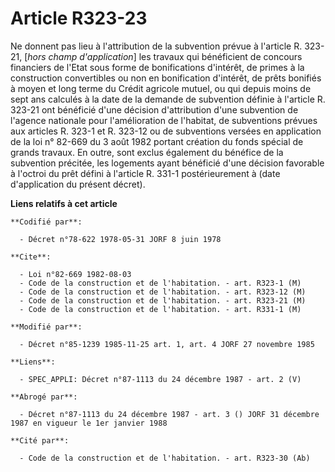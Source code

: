 # Article R323-23

Ne donnent pas lieu à l'attribution de la subvention prévue à l'article R. 323-21, [*hors champ d'application*] les travaux
qui bénéficient de concours financiers de l'Etat sous forme de bonifications d'intérêt, de primes à la construction
convertibles ou non en bonification d'intérêt, de prêts bonifiés à moyen et long terme du Crédit agricole mutuel, ou qui
depuis moins de sept ans calculés à la date de la demande de subvention définie à l'article R. 323-21 ont bénéficié d'une
décision d'attribution d'une subvention de l'agence nationale pour l'amélioration de l'habitat, de subventions prévues aux
articles R. 323-1 et R. 323-12 ou de subventions versées en application de la loi n° 82-669 du 3 août 1982 portant création
du fonds spécial de grands travaux. En outre, sont exclus également du bénéfice de la subvention précitée, les logements
ayant bénéficié d'une décision favorable à l'octroi du prêt défini à l'article R. 331-1 postérieurement à (date d'application
du présent décret).

**Liens relatifs à cet article**

	**Codifié par**:

	  - Décret n°78-622 1978-05-31 JORF 8 juin 1978

	**Cite**:

	  - Loi n°82-669 1982-08-03
	  - Code de la construction et de l'habitation. - art. R323-1 (M)
	  - Code de la construction et de l'habitation. - art. R323-12 (M)
	  - Code de la construction et de l'habitation. - art. R323-21 (M)
	  - Code de la construction et de l'habitation. - art. R331-1 (M)

	**Modifié par**:

	  - Décret n°85-1239 1985-11-25 art. 1, art. 4 JORF 27 novembre 1985

	**Liens**:

	  - SPEC_APPLI: Décret n°87-1113 du 24 décembre 1987 - art. 2 (V)

	**Abrogé par**:

	  - Décret n°87-1113 du 24 décembre 1987 - art. 3 () JORF 31 décembre 1987 en vigueur le 1er janvier 1988

	**Cité par**:

	  - Code de la construction et de l'habitation. - art. R323-30 (Ab)
